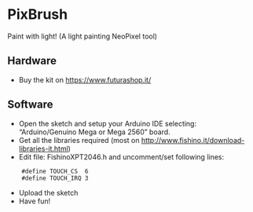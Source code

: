 # PixBrush
Paint with light! (A light painting NeoPixel tool)

## Hardware
- Buy the kit on https://www.futurashop.it/

## Software
- Open the sketch and setup your Arduino IDE selecting: “Arduino/Genuino Mega or Mega 2560” board.
- Get all the libraries required (most on http://www.fishino.it/download-libraries-it.html)
- Edit file: FishinoXPT2046.h and uncomment/set following lines:
```
    #define TOUCH_CS  6
    #define TOUCH_IRQ 3
```
- Upload the sketch
- Have fun!
